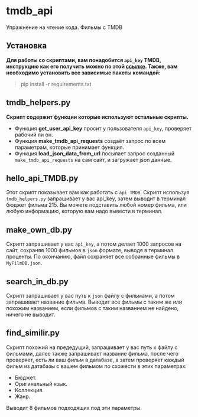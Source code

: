 # tmdb_api
Упражнение на чтение кода. Фильмы с TMDB

## Установка
**Для работы со скриптами, вам понадобится ```api_key``` TMDB, инструкцию как его получить можно по этой [ссылке](https://developers.themoviedb.org/3/getting-started/introduction).
Также, вам необходимо установить все зависимые пакеты командой:**
> pip install -r requirements.txt


## tmdb_helpers.py
**Скрипт содержит функции которые используют остальные скрипты.**
* Функция **get_user_api_key** просит у пользователя ```api_key```, проверяет рабочий ли он.
* Функция **make_tmdb_api_requests** создаёт запрос по всем параметрам, которые принимает функция.
* Функция **load_json_data_from_url** посылает запрос созданный ```make_tmdb_api_requests``` на сам сайт, и загружает json данные.

## hello_api_TMDB.py
Этот скрипт показывает вам как работать с ```api TMDB```. Скрипт используя ```tmdb_helpers.py``` запрашивает у вас api_key, затем выводит в терминал бюджет фильма 215. Вы можете подставить любой номер фильма, или любую информацию, которую вам надо вывести в терминал.

## make_own_db.py
Скрипт запрашивает у вас ```api_key```, а потом делает 1000 запросов на сайт, сохраняя 1000 фильмов в ```json``` формате, выводя в терминал проценты. По окончанию, файл сохраняет все собранные фильмы в ```MyFilmDB.json```.

## search_in_db.py
Скрипт запрашивает у вас путь к ```json``` файлу с фильмами, а потом запрашивает название фильма. Выводит все фильмы с таким же или похожим названием, если фильмов с таким названием не найдено, ничего не выводит.

## find_similir.py
Скрипт похожий на предедущий, запрашивает у вас путь к файлу с фильмами, далее также запрашивает название фильма, после чего проверяет, есть ли ваш фильм в датабазе, а затем проверяет каждый фильм из датабазы с вашем фильмом по схожести в этих параметрах:
* Бюджет.
* Оригинальный язык.
* Коллекция.
* Жанр.

Выводит 8 фильмов подходящих под эти параметры.

